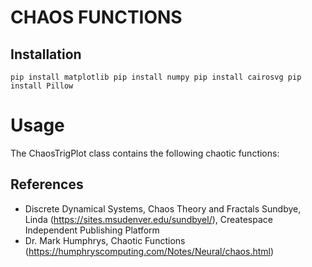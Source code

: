 # CHAOS FUNCTIONS
## Installation

`pip install matplotlib
pip install numpy
pip install cairosvg
pip install Pillow`

# Usage

The ChaosTrigPlot class contains the following chaotic functions: 



## References
- Discrete Dynamical Systems, Chaos Theory and Fractals
  Sundbye, Linda (https://sites.msudenver.edu/sundbyel/), Createspace Independent Publishing Platform
- Dr. Mark Humphrys, Chaotic Functions (https://humphryscomputing.com/Notes/Neural/chaos.html)
